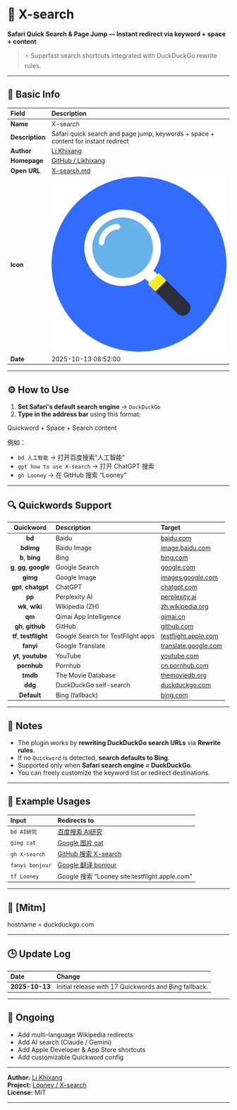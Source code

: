 # 🧩 X-search

**Safari Quick Search & Page Jump — Instant redirect via keyword + space + content**

> ⚡️ Superfast search shortcuts integrated with DuckDuckGo rewrite rules.

---

## 📄 Basic Info

| Field | Description |
|:------|:-------------|
| **Name** | X-search |
| **Description** | Safari quick search and page jump, keywords + space + content for instant redirect |
| **Author** | [Li Khixang](https://github.com/Likhixang) |
| **Homepage** | [GitHub / Likhixang](https://github.com/Likhixang) |
| **Open URL** | [X-search.md](https://github.com/Likhixang/Looney/blob/main/Markdown/X-search.md) |
| **Icon** | ![X-search icon](https://raw.githubusercontent.com/Likhixang/Looney/main/Icons/X-search.png) |
| **Date** | 2025-10-13 08:52:00 |

---

## ⚙️ How to Use

1. **Set Safari's default search engine** → `DuckDuckGo`  
2. **Type in the address bar** using this format:

Quickword + Space + Search content

例如：

- `bd 人工智能` → 打开百度搜索“人工智能”  
- `gpt how to use X-search` → 打开 ChatGPT 搜索  
- `gh Looney` → 在 GitHub 搜索 “Looney”  

---

## 🔍 Quickwords Support

| Quickword | Description | Target |
|:----------:|:-------------|:--------|
| **bd** | Baidu | [baidu.com](https://www.baidu.com/) |
| **bdimg** | Baidu Image | [image.baidu.com](https://image.baidu.com/) |
| **b**, **bing** | Bing | [bing.com](https://www.bing.com/) |
| **g**, **gg**, **google** | Google Search | [google.com](https://www.google.com/) |
| **gimg** | Google Image | [images.google.com](https://images.google.com/) |
| **gpt**, **chatgpt** | ChatGPT | [chatgpt.com](https://chatgpt.com/) |
| **pp** | Perplexity AI | [perplexity.ai](https://www.perplexity.ai/) |
| **wk**, **wiki** | Wikipedia (ZH) | [zh.wikipedia.org](https://zh.wikipedia.org/) |
| **qm** | Qimai App Intelligence | [qimai.cn](https://www.qimai.cn/) |
| **gh**, **github** | GitHub | [github.com](https://github.com/) |
| **tf**, **testflight** | Google Search for TestFlight apps | [testflight.apple.com](https://testflight.apple.com/) |
| **fanyi** | Google Translate | [translate.google.com](https://translate.google.com/) |
| **yt**, **youtube** | YouTube | [youtube.com](https://www.youtube.com/) |
| **pornhub** | Pornhub | [cn.pornhub.com](https://cn.pornhub.com/) |
| **tmdb** | The Movie Database | [themoviedb.org](https://www.themoviedb.org/) |
| **ddg** | DuckDuckGo self-search | [duckduckgo.com](https://duckduckgo.com/) |
| **Default** | Bing (fallback) | [bing.com](https://www.bing.com/) |

---

## 🧠 Notes

- The plugin works by **rewriting DuckDuckGo search URLs** via **Rewrite rules**.  
- If no `Quickword` is detected, **search defaults to Bing**.  
- Supported only when **Safari search engine = DuckDuckGo**.  
- You can freely customize the keyword list or redirect destinations.  

---

## 🧪 Example Usages

| Input | Redirects to |
|:------|:--------------|
| `bd AI研究` | [百度搜索 AI研究](https://www.baidu.com/s?wd=AI研究) |
| `gimg cat` | [Google 图片 cat](https://www.google.com/search?tbm=isch&q=cat) |
| `gh X-search` | [GitHub 搜索 X-search](https://github.com/search?q=X-search) |
| `fanyi bonjour` | [Google 翻译 bonjour](https://translate.google.com/#view=home&op=translate&sl=auto&tl=zh-CN&text=bonjour) |
| `tf Looney` | Google 搜索 “Looney site:testflight.apple.com” |

---

## 🧩 [Mitm]

hostname = duckduckgo.com

---

## 🕒 Update Log

| Date | Change |
|:------|:--------|
| **2025-10-13** | Initial release with 17 Quickwords and Bing fallback. |

---

## 🚀 Ongoing

- Add multi-language Wikipedia redirects  
- Add AI search (Claude / Gemini)  
- Add Apple Developer & App Store shortcuts  
- Add customizable Quickword config  

---

**Author:** [Li Khixang](https://github.com/Likhixang)  
**Project:** [Looney / X-search](https://github.com/Likhixang/Looney)  
**License:** MIT

---